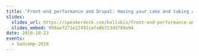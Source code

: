 ```yaml
---
title: 'Front-end performance and Drupal: Having your cake and taking a few bites'
slides:
  slides_url: https://speakerdeck.com/bollskis/front-end-performance-and-drupal
  slides_embed: 998ae7271e27491cafe8b723dd789e94
date: 2016-10-23
events:
  - badcamp-2016
---
```

